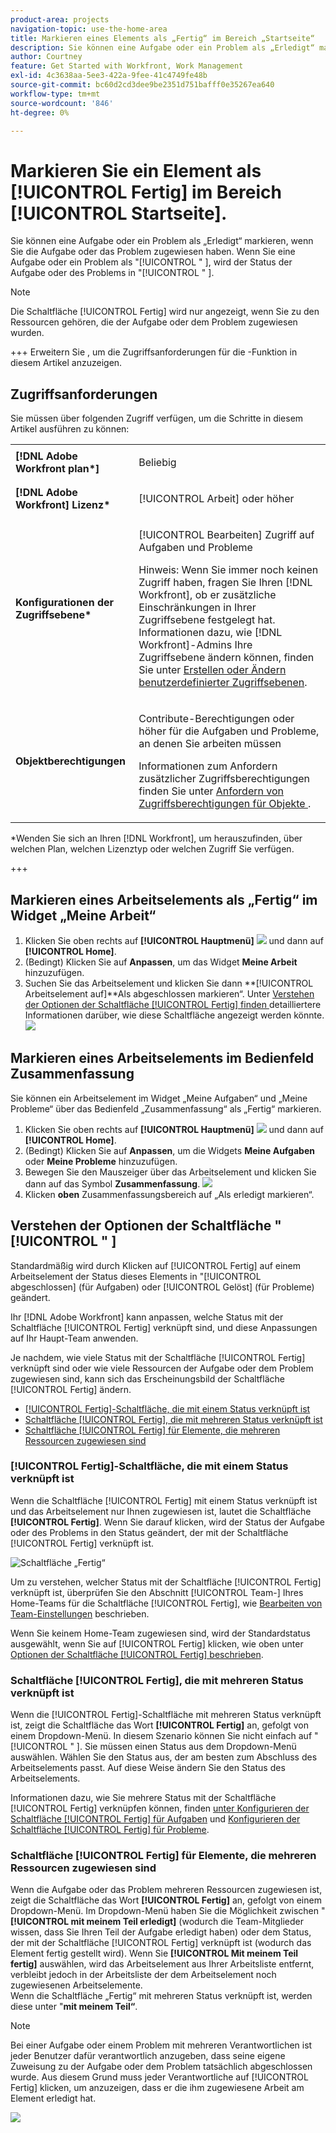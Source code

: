 ```yaml
---
product-area: projects
navigation-topic: use-the-home-area
title: Markieren eines Elements als „Fertig“ im Bereich „Startseite“
description: Sie können eine Aufgabe oder ein Problem als „Erledigt“ markieren, wenn Sie die Aufgabe oder das Problem zugewiesen haben. Wenn Sie eine Aufgabe oder ein Problem als „Erledigt“ markieren, wird der Status der Aufgabe oder des Problems in „Abgeschlossen“ geändert.
author: Courtney
feature: Get Started with Workfront, Work Management
exl-id: 4c3638aa-5ee3-422a-9fee-41c4749fe48b
source-git-commit: bc60d2cd3dee9be2351d751bafff0e35267ea640
workflow-type: tm+mt
source-wordcount: '846'
ht-degree: 0%

---
```


# Markieren Sie ein Element als [!UICONTROL Fertig] im Bereich [!UICONTROL Startseite].

Sie können eine Aufgabe oder ein Problem als „Erledigt“ markieren, wenn Sie die Aufgabe oder das Problem zugewiesen haben. Wenn Sie eine Aufgabe oder ein Problem als &quot;[!UICONTROL &quot; ], wird der Status der Aufgabe oder des Problems in &quot;[!UICONTROL &quot; ].

>[!NOTE]
>
>Die Schaltfläche [!UICONTROL Fertig] wird nur angezeigt, wenn Sie zu den Ressourcen gehören, die der Aufgabe oder dem Problem zugewiesen wurden.

+++ Erweitern Sie , um die Zugriffsanforderungen für die -Funktion in diesem Artikel anzuzeigen.

## Zugriffsanforderungen

Sie müssen über folgenden Zugriff verfügen, um die Schritte in diesem Artikel ausführen zu können:

<table style="table-layout:auto"> 
 <col> 
 </col> 
 <col> 
 </col> 
 <tbody> 
  <tr> 
   <td role="rowheader"><strong>[!DNL Adobe Workfront plan*]</strong></td> 
   <td> <p>Beliebig</p> </td> 
  </tr> 
  <tr> 
   <td role="rowheader"><strong>[!DNL Adobe Workfront] Lizenz*</strong></td> 
   <td> <p>[!UICONTROL Arbeit] oder höher</p> </td> 
  </tr> 
  <tr> 
   <td role="rowheader"><strong>Konfigurationen der Zugriffsebene*</strong></td> 
   <td> <p>[!UICONTROL Bearbeiten] Zugriff auf Aufgaben und Probleme</p> <p>Hinweis: Wenn Sie immer noch keinen Zugriff haben, fragen Sie Ihren [!DNL Workfront], ob er zusätzliche Einschränkungen in Ihrer Zugriffsebene festgelegt hat. Informationen dazu, wie [!DNL Workfront]-Admins Ihre Zugriffsebene ändern können, finden Sie unter <a href="../../../administration-and-setup/add-users/configure-and-grant-access/create-modify-access-levels.md" class="MCXref xref">Erstellen oder Ändern benutzerdefinierter Zugriffsebenen</a>.</p> </td> 
  </tr> 
  <tr> 
   <td role="rowheader"><strong>Objektberechtigungen</strong></td> 
   <td> <p>Contribute-Berechtigungen oder höher für die Aufgaben und Probleme, an denen Sie arbeiten müssen</p> <p>Informationen zum Anfordern zusätzlicher Zugriffsberechtigungen finden Sie unter <a href="../../../workfront-basics/grant-and-request-access-to-objects/request-access.md" class="MCXref xref">Anfordern von Zugriffsberechtigungen für Objekte </a>.</p> </td> 
  </tr> 
 </tbody> 
</table>

&#42;Wenden Sie sich an Ihren [!DNL Workfront], um herauszufinden, über welchen Plan, welchen Lizenztyp oder welchen Zugriff Sie verfügen.

+++

## Markieren eines Arbeitselements als „Fertig“ im Widget „Meine Arbeit“

1. Klicken Sie oben rechts auf **[!UICONTROL Hauptmenü]** ![](assets/main-menu-icon.png) und dann auf **[!UICONTROL Home]**.
1. (Bedingt) Klicken Sie auf **Anpassen**, um das Widget **Meine Arbeit** hinzuzufügen.
1. Suchen Sie das Arbeitselement und klicken Sie dann **[!UICONTROL Arbeitselement auf]**Als abgeschlossen markieren“.
Unter [Verstehen der Optionen der Schaltfläche [!UICONTROL Fertig] finden ](#understand-the-options-of-the-done-button) detailliertere Informationen darüber, wie diese Schaltfläche angezeigt werden könnte.
   ![](assets/my-work-done.png)


## Markieren eines Arbeitselements im Bedienfeld Zusammenfassung

Sie können ein Arbeitselement im Widget „Meine Aufgaben“ und „Meine Probleme“ über das Bedienfeld „Zusammenfassung“ als „Fertig“ markieren.

1. Klicken Sie oben rechts auf **[!UICONTROL Hauptmenü]** ![](assets/main-menu-icon.png) und dann auf **[!UICONTROL Home]**.
1. (Bedingt) Klicken Sie auf **Anpassen**, um die Widgets **Meine Aufgaben** oder **Meine Probleme** hinzuzufügen.
1. Bewegen Sie den Mauszeiger über das Arbeitselement und klicken Sie dann auf das Symbol **Zusammenfassung**.
   ![](assets/open-summary-new-home.png)
1. Klicken **oben** Zusammenfassungsbereich auf „Als erledigt markieren“.


## Verstehen der Optionen der Schaltfläche &quot;[!UICONTROL &quot; ]

Standardmäßig wird durch Klicken auf [!UICONTROL Fertig] auf einem Arbeitselement der Status dieses Elements in &quot;[!UICONTROL  abgeschlossen] (für Aufgaben) oder [!UICONTROL Gelöst] (für Probleme) geändert.

Ihr [!DNL Adobe Workfront] kann anpassen, welche Status mit der Schaltfläche [!UICONTROL Fertig] verknüpft sind, und diese Anpassungen auf Ihr Haupt-Team anwenden.

Je nachdem, wie viele Status mit der Schaltfläche [!UICONTROL Fertig] verknüpft sind oder wie viele Ressourcen der Aufgabe oder dem Problem zugewiesen sind, kann sich das Erscheinungsbild der Schaltfläche [!UICONTROL Fertig] ändern.

* [[!UICONTROL Fertig]-Schaltfläche, die mit einem Status verknüpft ist](#done-button-associated-with-one-status)
* [Schaltfläche [!UICONTROL Fertig], die mit mehreren Status verknüpft ist](#done-button-associated-with-multiple-statuses)
* [Schaltfläche [!UICONTROL Fertig] für Elemente, die mehreren Ressourcen zugewiesen sind](#done-button-for-items-assigned-to-multiple-resources)

### [!UICONTROL Fertig]-Schaltfläche, die mit einem Status verknüpft ist

Wenn die Schaltfläche [!UICONTROL Fertig] mit einem Status verknüpft ist und das Arbeitselement nur Ihnen zugewiesen ist, lautet die Schaltfläche **[!UICONTROL Fertig]**. Wenn Sie darauf klicken, wird der Status der Aufgabe oder des Problems in den Status geändert, der mit der Schaltfläche [!UICONTROL Fertig] verknüpft ist.

![Schaltfläche „Fertig“](assets/done-button-status.png)

Um zu verstehen, welcher Status mit der Schaltfläche [!UICONTROL Fertig] verknüpft ist, überprüfen Sie den Abschnitt [!UICONTROL Team-] Ihres Home-Teams für die Schaltfläche [!UICONTROL Fertig], wie [Bearbeiten von Team-Einstellungen](../../../people-teams-and-groups/create-and-manage-teams/edit-team-settings.md) beschrieben.

Wenn Sie keinem Home-Team zugewiesen sind, wird der Standardstatus ausgewählt, wenn Sie auf [!UICONTROL Fertig] klicken, wie oben unter [Optionen der Schaltfläche [!UICONTROL Fertig] beschrieben](#understand-the-options-of-the-done-button).

### Schaltfläche [!UICONTROL Fertig], die mit mehreren Status verknüpft ist

Wenn die [!UICONTROL Fertig]-Schaltfläche mit mehreren Status verknüpft ist, zeigt die Schaltfläche das Wort **[!UICONTROL Fertig]** an, gefolgt von einem Dropdown-Menü. In diesem Szenario können Sie nicht einfach auf &quot;[!UICONTROL &quot; ]. Sie müssen einen Status aus dem Dropdown-Menü auswählen. Wählen Sie den Status aus, der am besten zum Abschluss des Arbeitselements passt. Auf diese Weise ändern Sie den Status des Arbeitselements.

Informationen dazu, wie Sie mehrere Status mit der Schaltfläche [!UICONTROL Fertig] verknüpfen können, finden [ unter Konfigurieren der Schaltfläche [!UICONTROL Fertig] für Aufgaben](../../../people-teams-and-groups/create-and-manage-teams/configure-the-done-button-for-tasks.md) und [Konfigurieren der Schaltfläche [!UICONTROL Fertig] für Probleme](../../../people-teams-and-groups/create-and-manage-teams/configure-the-done-button-for-issues.md).

### Schaltfläche [!UICONTROL Fertig] für Elemente, die mehreren Ressourcen zugewiesen sind

Wenn die Aufgabe oder das Problem mehreren Ressourcen zugewiesen ist, zeigt die Schaltfläche das Wort **[!UICONTROL Fertig]** an, gefolgt von einem Dropdown-Menü. Im Dropdown-Menü haben Sie die Möglichkeit zwischen &quot;**[!UICONTROL mit meinem Teil erledigt]** (wodurch die Team-Mitglieder wissen, dass Sie Ihren Teil der Aufgabe erledigt haben) oder dem Status, der mit der Schaltfläche [!UICONTROL Fertig] verknüpft ist (wodurch das Element fertig gestellt wird). Wenn Sie **[!UICONTROL Mit meinem Teil fertig]** auswählen, wird das Arbeitselement aus Ihrer Arbeitsliste entfernt, verbleibt jedoch in der Arbeitsliste der dem Arbeitselement noch zugewiesenen Arbeitselemente.\
Wenn die Schaltfläche „Fertig“ mit mehreren Status verknüpft ist, werden diese unter &quot;**mit meinem Teil“**.

>[!NOTE]
>
>Bei einer Aufgabe oder einem Problem mit mehreren Verantwortlichen ist jeder Benutzer dafür verantwortlich anzugeben, dass seine eigene Zuweisung zu der Aufgabe oder dem Problem tatsächlich abgeschlossen wurde. Aus diesem Grund muss jeder Verantwortliche auf [!UICONTROL Fertig] klicken, um anzuzeigen, dass er die ihm zugewiesene Arbeit am Element erledigt hat.

![](assets/done-with-my-part.png)

